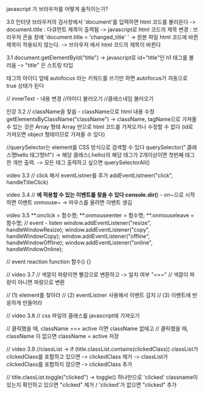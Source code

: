 javascript 가 브라우저를 어떻게 움직이는가?

3.0
인터넷 브라우저의 검사창에서 'document'를 입력하면 html 코드를 불러온다
-> document.title : 다큐먼트 제목이 출력됨
-> javascript로 html 코드의 제목 변경 : 브라우저 콘솔 창에 'document.title = 'changed_title' '
-> 원본 파일 html 코드에 바뀐 제목이 적용되지 않는다.
-> 브라우저 에서 html 코드의 제목이 바뀐다

3.1
document.getElementById("title")
-> javascript로 id="title"인 h1 태그를 불러옴
-> "title" 은 스트링 타입

태그의 아이디 앞에 autofocus 라는 키워드를 쓰기만 하면 autofocus가 자동으로 true 상태가 된다

// innerText - 내용 변경
//아이디 불러오기
//클래스네임 불러오기

인강 3.2
// className을 찾음 - className으로 html 내용 수정
getElementsByClassName("className")
-> className, tagName으로 가져올 수 있는 것은 Array 형태
Array 만으로 html 코드를 가져오거나 수정할 수 없다
(id로 가져오면 object 형태이므로 가져올 수 있다)

//querySelector는  element를 CSS 방식으로 검색할 수 있다
querySelector(".클래스명hello 태그명h1")
-> 해당 클래스(.hello)의 해당 태그가 2개이상이면 첫번째 태그 한 개만 출력.
-> 모든 태그 출력하고 싶으면 querySelectorAll()

video 3.3
// click 해서 eventListner를 추가
addEventListneer("click", handleTitleClick)

video 3.4
// **에 적용할 수 있는 이벤트를 찾을 수 있다
console.dir(**) - on~으로 시작하면 이벤트
onmouse~ -> 마우스를 올려면 이벤트 생김

video 3.5
**.onclick = 함수명;
**.onmouseenter = 함수명;
**.onmouseleave = 함수명;
// event - listen
window.addEventListener("resize", handleWindowResize);
window.addEventListener("copy", handleWindowCopy);
window.addEventListener("offline", handleWindowOffline);
window.addEventListener("online", handleWindowOnline);

// event reaction
function 함수() {}

// video 3.7
// 색깔이 파랑이면 빨강으로 변환하고 -> 일치 여부 "==="
// 색깔이 파랑이 아니면 파랑으로 변환

// (1) element를 찾아라
// (2) eventListner 사용해서 이벤트 감지
// (3) 이벤트에 반응하게 만들어라

// video 3.8
// css 파일의 클래스를 javascript에 가져오기

// 클릭했을 때, className === active 이면 className 없에고
// 클릭했을 때, className 이 없으면 className = active 저장

// video 3.9
//classList
-> if (title.classList.contains(clickedClass))
 classList가 clickedClass를 포함하고 있으면
-> clickedClass 제거
-> classList가 clickedClass를 포함하지 않으면
-> clickedClass 추가

// title.classList.toggle("clicked") 
-> toggle() 하나만으로 'clicked' classname이 있는지 확인하고 있으면 "clicked" 제거 / 'clicked'가 없으면 "clicked" 추가
  
